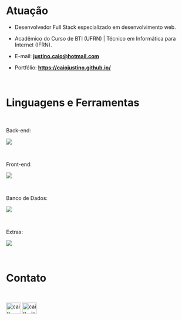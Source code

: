 <h1 align="left">Atuação</h1>

- Desenvolvedor Full Stack especializado em desenvolvimento web.<br>

- Acadêmico do Curso de BTI (UFRN) | Técnico em Informática para Internet (IFRN).<br>

- E-mail: <b>justino.caio@hotmail.com</b></p>

- Portfólio: <b>https://caiojustino.github.io/</b></p><br>

<h1 align="left">Linguagens e Ferramentas</h1><br>

<p align="left">Back-end:</p>
<p align="left">
  <a href="https://skillicons.dev">
    <img src="https://skillicons.dev/icons?i=python,flask,php,laravel,java" />
  </a>
</p><br>

<p align="left">Front-end:</p>
<p align="left">
  <a href="https://skillicons.dev">
    <img src="https://skillicons.dev/icons?i=html,css,bootstrap,js,vuejs" />
  </a>
</p><br>

<p align="left">Banco de Dados:</p>
<p align="left">
  <a href="https://skillicons.dev">
    <img src="https://skillicons.dev/icons?i=mysql,sqlite" />
  </a>
</p><br>

<p align="left">Extras:</p>
<p align="left">
  <a href="https://skillicons.dev">
    <img src="https://skillicons.dev/icons?i=figma,vscode,replit,git,gitlab,linux" />
  </a>
</p><br>

<h1 align="left">Contato</h1><br>

<p align="left">
<a href="https://www.linkedin.com/in/caio-victor-alves-justino-0a0a94241" target="blank"><img align="center" src="https://raw.githubusercontent.com/rahuldkjain/github-profile-readme-generator/master/src/images/icons/Social/linked-in-alt.svg" alt="caio victor alves justino" height="30" width="40" /></a>
<a href="https://instagram.com/caio__justino" target="blank"><img align="center" src="https://raw.githubusercontent.com/rahuldkjain/github-profile-readme-generator/master/src/images/icons/Social/instagram.svg" alt="caio__justino" height="30" width="40" /></a>
</p>
